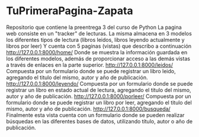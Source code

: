 # TuPrimeraPagina-Zapata
Repositorio que contiene la preentrega 3 del curso de Python
La pagina web consiste en un "tracker" de lecturas.
La misma almacena en 3 modelos los diferentes tipos de lectura (libros leidos, libros leyendo actualmente y libros por leer)
Y cuenta con 5 paginas (vistas) que describo a continuación
http://127.0.0.1:8000/home/ Donde se muestra la información guardada en los diferentes modelos, además de proporcionar acceso a las demás vistas a través de enlaces en la parte superior.
http://127.0.0.1:8000/leidos/ Compuesta por un formulario donde se puede registrar un libro leido, agregando el titulo del mismo, autor y año de publicación.
http://127.0.0.1:8000/leyendo/ Compuesta por un formulario donde se puede registrar un libro en estado actual de lectura, agregando el titulo del mismo, autor y año de publicación.
http://127.0.0.1:8000/porleer/ Compuesta por un formulario donde se puede registrar un libro por leer, agregando el titulo del mismo, autor y año de publicación.
http://127.0.0.1:8000/busqueda/ Finalmente esta vista cuenta con un formulario donde se pueden realizar búsquedas en las diferentes bases de datos, utilizando título, autor o año de publicación.



